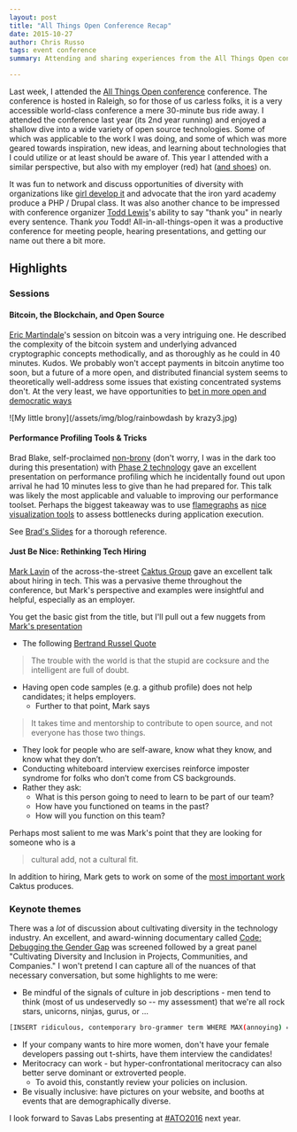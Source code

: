 ```yaml
---
layout: post
title: "All Things Open Conference Recap"
date: 2015-10-27
author: Chris Russo
tags: event conference
summary: Attending and sharing experiences from the All Things Open conference.

---
```


Last week, I attended the [All Things Open conference](http://allthingsopen.org/) conference. The conference is hosted in Raleigh, so for those of us carless folks, it is a very accessible world-class conference a mere 30-minute bus ride away. I attended the conference last year (its 2nd year running) and enjoyed a shallow dive into a wide variety of open source technologies. Some of which was applicable to the work I was doing, and some of which was more geared towards inspiration, new ideas, and learning about technologies that I could utilize or at least should be aware of. This year I attended with a similar perspective, but also with my employer (red) hat ([and shoes](https://twitter.com/savaslabs/status/656108971175116801)) on.

It was fun to network and discuss opportunities of diversity with organizations
like [girl develop it](https://www.girldevelopit.com/) and advocate that the
iron yard academy produce a PHP / Drupal class. It was also another chance to be impressed with
conference organizer [Todd Lewis](https://twitter.com/toddlew)'s ability to say
"thank you" in nearly every sentence. Thank _you_ Todd! All-in-all-things-open
it was a productive conference for meeting people, hearing presentations, and
getting our name out there a bit more.

## Highlights

### Sessions

#### Bitcoin, the Blockchain, and Open Source
[Eric Martindale](https://twitter.com/martindale?lang=en)'s session on bitcoin
was a very intriguing one. He described the complexity of the bitcoin system and
underlying advanced cryptographic concepts methodically, and as thoroughly
as he could in 40 minutes. Kudos. We probably won't accept payments in bitcoin
anytime too soon, but a future of a more open, and distributed financial system
seems to theoretically well-address some issues that existing concentrated
systems don't. At the very least, we have opportunities to
[bet in more open and democratic ways](http://www.augur.net/)

![My little brony](/assets/img/blog/rainbowdash by krazy3.jpg)

#### Performance Profiling Tools & Tricks
Brad Blake, self-proclaimed
[non-brony](http://whatisabrony.com/) (don't worry, I was in the dark too during
this presentation) with [Phase 2
technology](https://www.phase2technology.com/) gave an excellent presentation
on performance profiling which he incidentally found out upon arrival he had 10
minutes less to give than he had prepared for. This talk was likely the most
applicable and valuable to improving our performance toolset. Perhaps the
biggest takeaway was to use
[flamegraphs](https://github.com/brendangregg/FlameGraph) as [nice visualization
tools](https://github.com/msonnabaum/xhprof-flamegraphs) to assess bottlenecks
during application execution.

See [Brad's Slides](http://www.slideshare.net/Phase2Technology/performance-profiling-tools-and-tricks)
for a thorough reference.

#### Just Be Nice: Rethinking Tech Hiring

[Mark Lavin](https://twitter.com/DrOhYes) of the across-the-street
[Caktus Group](https://www.caktusgroup.com/) gave an excellent talk
about hiring in tech. This was a pervasive theme throughout the conference,
but Mark's perspective and examples were insightful and helpful, especially as
an employer.

You get the basic gist from the title, but I'll pull out a few nuggets from
[Mark's presentation](http://talks.caktusgroup.com/all-things-open/2015/hiring/#/1)

+ The following [Bertrand Russel Quote](http://talks.caktusgroup.com/all-things-open/2015/hiring/#/13)

> The trouble with the world is that the stupid are cocksure and the intelligent are full of doubt.

+ Having open code samples (e.g. a github profile) does not help candidates;
it helps employers.
  + Further to that point, Mark says

> It takes time and mentorship to contribute to open source, and not everyone
has those two things.

+ They look for people who are self-aware, know what they know, and know what
they don’t.
+ Conducting whiteboard interview exercises reinforce imposter syndrome for
folks who don’t come from CS backgrounds.
+ Rather they ask:
  + What is this person going to need to learn to be part of our team?
  + How have you functioned on teams in the past?
  + How will you function on this team?

Perhaps most salient to me was Mark's point that they are looking for someone
who is a

> cultural add, not a cultural fit.

In addition to hiring, Mark gets to work on some of the
[most important work](https://github.com/caktus/taytay) Caktus produces.

### Keynote themes
There was a _lot_ of discussion about cultivating diversity in the technology
industry. An excellent, and award-winning documentary called
[Code: Debugging the Gender Gap](http://www.codedocumentary.com/)
was screened followed by a great panel "Cultivating Diversity and Inclusion in
Projects, Communities, and Companies." I won't pretend I can capture all
of the nuances of that necessary conversation, but some highlights to me were:

+ Be mindful of the signals of culture in job descriptions - men tend to think
(most of us undeservedly so -- my assessment) that we're all rock stars,
unicorns, ninjas, gurus, or ...

```bash
[INSERT ridiculous, contemporary bro-grammer term WHERE MAX(annoying) = TRUE;]
```

+ If your company wants to hire more women, don't have your female developers
passing out t-shirts, have them interview the candidates!
+ Meritocracy can work - but hyper-confrontational meritocracy can also better
serve dominant or extroverted people.
  + To avoid this, constantly review your policies on inclusion.
+ Be visually inclusive: have pictures on your website, and booths at events
that are demographically diverse.

I look forward to Savas Labs presenting at
[#ATO2016](https://twitter.com/hashtag/ATO2016?src=hash) next year.
